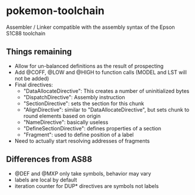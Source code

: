 # pokemon-toolchain
Assembler / Linker compatible with the assembly syntax of the Epson S1C88 toolchain

## Things remaining
* Allow for un-balanced definitions as the result of prospecting
* Add @COFF, @LOW and @HIGH to function calls (MODEL and LST will not be added)
* Final directives:
    * "DataAllocateDirective": This creates a number of uninitialized bytes
    * "DispatchDirective": Assembly instruction
    * "SectionDirective": sets the section for this chunk
    * "AlignDirective": similar to "DataAllocateDirective", but sets chunk to round elements based on origin
    * "NameDirective": basically useless
    * "DefineSectionDirective": defines properties of a section
    * "Fragment": used to define position of a label
 * Need to actually start resolving addresses of fragments

## Differences from AS88
* @DEF and @MXP only take symbols, behavior may vary
* labels are local by default
* iteration counter for DUP* directives are symbols not labels
